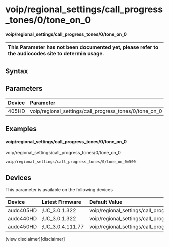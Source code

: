 ﻿---
description: voip/regional_settings/call_progress_tones/0/tone_on_0
search: false
---

# voip/regional_settings/call_progress_tones/0/tone_on_0

#### voip/regional_settings/call_progress_tones/0/tone_on_0


| This Parameter has not been documented yet, please refer to the audiocodes site to determin usage.  | 
| :--- |

## Syntax

## Parameters
|Device|Parameter|value|Description|
|:---|:---|:---|:---|
| 405HD | voip/regional_settings/call_progress_tones/0/tone_on_0 |  |  |

## Examples
#### voip/regional_settings/call_progress_tones/0/tone_on_0

voip/regional_settings/call_progress_tones/0/tone_on_0

```
voip/regional_settings/call_progress_tones/0/tone_on_0=500
```

## Devices
This parameter is available on the following devices

| Device | Latest Firmware | Default Value |
|:---|:---|:---|
| audc405HD | ;UC_3.0.1.322 | voip/regional_settings/call_progress_tones/0/tone_on_0=500 
| audc440HD | ;UC_3.0.1.322 | voip/regional_settings/call_progress_tones/0/tone_on_0=500 
| audc450HD | ;UC_3.0.4.111.77 | voip/regional_settings/call_progress_tones/0/tone_on_0=500 

(view disclaimer)[disclaimer]
